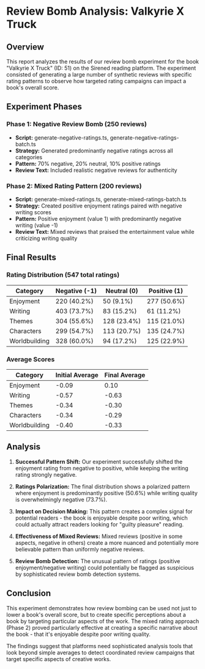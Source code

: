 # Review Bomb Analysis: Valkyrie X Truck

## Overview
This report analyzes the results of our review bomb experiment for the book "Valkyrie X Truck" (ID: 51) on the Sirened reading platform. The experiment consisted of generating a large number of synthetic reviews with specific rating patterns to observe how targeted rating campaigns can impact a book's overall score.

## Experiment Phases

### Phase 1: Negative Review Bomb (250 reviews)
- **Script:** generate-negative-ratings.ts, generate-negative-ratings-batch.ts
- **Strategy:** Generated predominantly negative ratings across all categories
- **Pattern:** 70% negative, 20% neutral, 10% positive ratings
- **Review Text:** Included realistic negative reviews for authenticity

### Phase 2: Mixed Rating Pattern (200 reviews)
- **Script:** generate-mixed-ratings.ts, generate-mixed-ratings-batch.ts
- **Strategy:** Created positive enjoyment ratings paired with negative writing scores
- **Pattern:** Positive enjoyment (value 1) with predominantly negative writing (value -1)
- **Review Text:** Mixed reviews that praised the entertainment value while criticizing writing quality

## Final Results

### Rating Distribution (547 total ratings)
| Category     | Negative (-1) | Neutral (0) | Positive (1) |
|--------------|---------------|-------------|--------------|
| Enjoyment    | 220 (40.2%)   | 50 (9.1%)   | 277 (50.6%)  |
| Writing      | 403 (73.7%)   | 83 (15.2%)  | 61 (11.2%)   |
| Themes       | 304 (55.6%)   | 128 (23.4%) | 115 (21.0%)  |
| Characters   | 299 (54.7%)   | 113 (20.7%) | 135 (24.7%)  |
| Worldbuilding| 328 (60.0%)   | 94 (17.2%)  | 125 (22.9%)  |

### Average Scores
| Category     | Initial Average | Final Average |
|--------------|-----------------|--------------|
| Enjoyment    | -0.09           | 0.10         |
| Writing      | -0.57           | -0.63        |
| Themes       | -0.34           | -0.30        |
| Characters   | -0.34           | -0.29        |
| Worldbuilding| -0.40           | -0.33        |

## Analysis

1. **Successful Pattern Shift:** Our experiment successfully shifted the enjoyment rating from negative to positive, while keeping the writing rating strongly negative.

2. **Ratings Polarization:** The final distribution shows a polarized pattern where enjoyment is predominantly positive (50.6%) while writing quality is overwhelmingly negative (73.7%).

3. **Impact on Decision Making:** This pattern creates a complex signal for potential readers - the book is enjoyable despite poor writing, which could actually attract readers looking for "guilty pleasure" reading.

4. **Effectiveness of Mixed Reviews:** Mixed reviews (positive in some aspects, negative in others) create a more nuanced and potentially more believable pattern than uniformly negative reviews.

5. **Review Bomb Detection:** The unusual pattern of ratings (positive enjoyment/negative writing) could potentially be flagged as suspicious by sophisticated review bomb detection systems.

## Conclusion

This experiment demonstrates how review bombing can be used not just to lower a book's overall score, but to create specific perceptions about a book by targeting particular aspects of the work. The mixed rating approach (Phase 2) proved particularly effective at creating a specific narrative about the book - that it's enjoyable despite poor writing quality.

The findings suggest that platforms need sophisticated analysis tools that look beyond simple averages to detect coordinated review campaigns that target specific aspects of creative works.